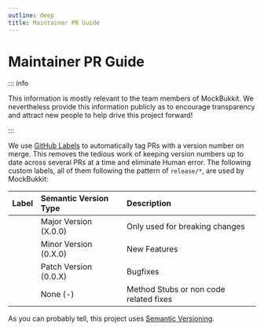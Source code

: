 ```yaml
---
outline: deep
title: Maintainer PR Guide
---
```


# Maintainer PR Guide

::: info

This information is mostly relevant to the team members of MockBukkit.
We nevertheless provide this information publicly as to encourage transparency
and attract new people to help drive this project forward!

:::

We
use [GitHub Labels](https://docs.github.com/en/issues/using-labels-and-milestones-to-track-work/managing-labels)
to automatically tag PRs with a version number on merge. This removes the
tedious work of keeping version numbers up
to date across several PRs at a time and eliminate Human error. The following
custom labels, all of them following the
pattern of `release/*`, are used by MockBukkit:

<!-- markdownlint-disable line-length -->

| Label                                        | Semantic Version Type | Description                            |
| -------------------------------------------- | :-------------------- | :------------------------------------- |
| <Badge type="danger" text="release/major"/>  | Major Version (X.0.0) | Only used for breaking changes         |
| <Badge type="warning" text="release/minor"/> | Minor Version (0.X.0) | New Features                           |
| <Badge type="tip" text="release/patch"/>     | Patch Version (0.0.X) | Bugfixes                               |
| <Badge type="info" text="release/none"/>     | None (-)              | Method Stubs or non code related fixes |

<!-- markdownlint-disable line-length -->

As you can probably tell, this project
uses [Semantic Versioning](https://semver.org/).
